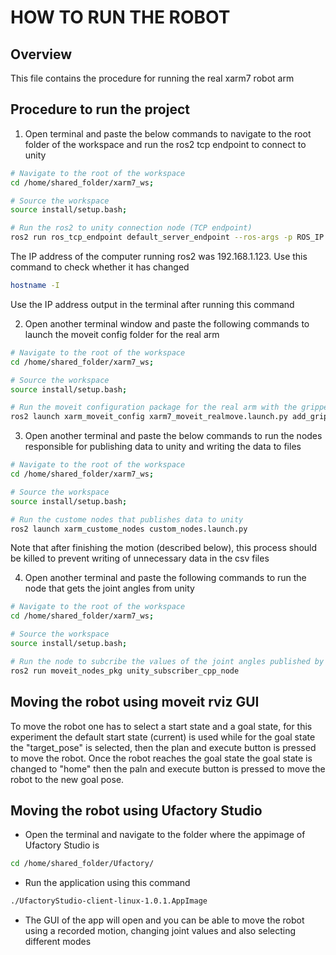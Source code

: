 # HOW TO RUN THE ROBOT


## Overview

This file contains the procedure for running the real xarm7 robot arm


## Procedure to run the project
1. Open terminal and paste the below commands to navigate to the root folder of the workspace and run the ros2 tcp endpoint to connect to unity
```bash
# Navigate to the root of the workspace 
cd /home/shared_folder/xarm7_ws;

# Source the workspace
source install/setup.bash;

# Run the ros2 to unity connection node (TCP endpoint)
ros2 run ros_tcp_endpoint default_server_endpoint --ros-args -p ROS_IP:=192.168.1.123
```

The IP address of the computer running ros2 was 192.168.1.123. Use this command to check whether it has changed
```bash 
hostname -I
```
Use the IP address output in the terminal after running this command

2. Open another terminal window and paste the following commands to launch the moveit config folder for the real arm
```bash
# Navigate to the root of the workspace 
cd /home/shared_folder/xarm7_ws;

# Source the workspace
source install/setup.bash;

# Run the moveit configuration package for the real arm with the gripper attached
ros2 launch xarm_moveit_config xarm7_moveit_realmove.launch.py add_gripper:=true robot_ip:=192.168.1.225
```

3. Open another terminal and paste the below commands to run the nodes responsible for publishing data to unity and writing the data to files
```bash
# Navigate to the root of the workspace 
cd /home/shared_folder/xarm7_ws;

# Source the workspace
source install/setup.bash;

# Run the custome nodes that publishes data to unity
ros2 launch xarm_custome_nodes custom_nodes.launch.py
```
Note that after finishing the motion (described below), this process should be killed to prevent writing of unnecessary data in the csv files

4. Open another terminal and paste the following commands to run the node that gets the joint angles from unity
```bash
# Navigate to the root of the workspace 
cd /home/shared_folder/xarm7_ws;

# Source the workspace
source install/setup.bash;

# Run the node to subcribe the values of the joint angles published by unity
ros2 run moveit_nodes_pkg unity_subscriber_cpp_node
```

## Moving the robot using moveit rviz GUI
To move the robot one has to select a start state and a goal state, for this experiment the default start state (current)
is used while for the goal state the "target_pose" is selected, then the plan and execute button is pressed to move the robot.
Once the robot reaches the goal state the goal state is changed to "home" then the paln and execute button is pressed to move the robot to the new goal pose.


## Moving the robot using Ufactory Studio
- Open the terminal and navigate to the folder where the appimage of Ufactory Studio is
```bash
cd /home/shared_folder/Ufactory/
```
- Run the application using this command
```bash
./UfactoryStudio-client-linux-1.0.1.AppImage
```
- The GUI of the app will open and you can be able to move the robot using a recorded motion, changing joint values and also selecting different modes 